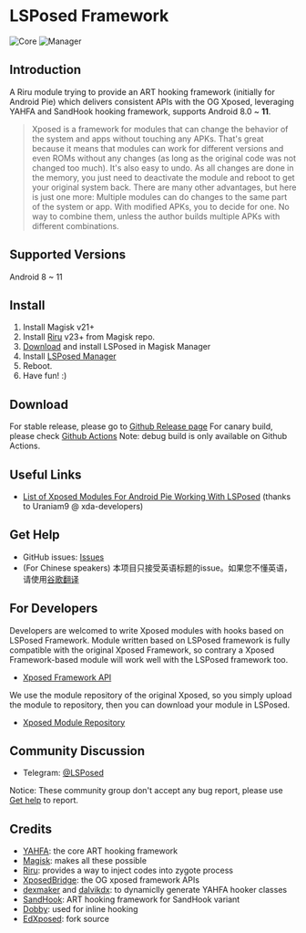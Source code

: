 # LSPosed Framework

![Core](https://github.com/LSPosed/LSPosed/workflows/Core/badge.svg) ![Manager](https://github.com/LSPosed/LSPosed/workflows/Manager/badge.svg)

## Introduction 

A Riru module trying to provide an ART hooking framework (initially for Android Pie) which delivers consistent APIs with the OG Xposed, leveraging YAHFA and SandHook hooking framework, supports Android 8.0 ~ **11**.

> Xposed is a framework for modules that can change the behavior of the system and apps without touching any APKs. That's great because it means that modules can work for different versions and even ROMs without any changes (as long as the original code was not changed too much). It's also easy to undo. As all changes are done in the memory, you just need to deactivate the module and reboot to get your original system back. There are many other advantages, but here is just one more: Multiple modules can do changes to the same part of the system or app. With modified APKs, you to decide for one. No way to combine them, unless the author builds multiple APKs with different combinations.

## Supported Versions

Android 8 ~ 11

## Install

1. Install Magisk v21+
2. Install [Riru](https://github.com/RikkaApps/Riru/releases) v23+ from Magisk repo.
3. [Download](#download) and install LSPosed in Magisk Manager
4. Install [LSPosed Manager](https://github.com/LSPosed/LSPosed/releases)
5. Reboot.
6. Have fun! :)

## Download

For stable release, please go to [Github Release page](https://github.com/LSPosed/LSPosed/releases)
For canary build, please check [Github Actions](https://github.com/LSPosed/LSPosed/actions)
Note: debug build is only available on Github Actions. 

## Useful Links

- [List of Xposed Modules For Android Pie Working With LSPosed](https://forum.xda-developers.com/xposed/list-xposed-modules-android-pie-ed-t3892768) (thanks to Uraniam9 @ xda-developers)

## Get Help

- GitHub issues: [Issues](https://github.com/LSPosed/LSPosed/issues/)
- (For Chinese speakers) 本项目只接受英语标题的issue。如果您不懂英语，请使用[谷歌翻译](https://translate.google.cn)

## For Developers

Developers are welcomed to write Xposed modules with hooks based on LSPosed Framework. Module written based on LSPosed framework is fully compatible with the original Xposed Framework, so contrary a Xposed Framework-based module will work well with the LSPosed framework too.

- [Xposed Framework API](https://api.xposed.info/)

We use the module repository of the original Xposed, so you simply upload the module to repository, then you can download your module in LSPosed.

- [Xposed Module Repository](https://repo.xposed.info/)

## Community Discussion

- Telegram: [@LSPosed](http://t.me/LSPosed)

Notice: These community group don't accept any bug report, please use [Get help](#get-help) to report.

## Credits 

- [YAHFA](https://github.com/rk700/YAHFA): the core ART hooking framework
- [Magisk](https://github.com/topjohnwu/Magisk/): makes all these possible
- [Riru](https://github.com/RikkaApps/Riru): provides a way to inject codes into zygote process
- [XposedBridge](https://github.com/rovo89/XposedBridge): the OG xposed framework APIs
- [dexmaker](https://github.com/linkedin/dexmaker) and [dalvikdx](https://github.com/JakeWharton/dalvik-dx): to dynamiclly generate YAHFA hooker classes
- [SandHook](https://github.com/ganyao114/SandHook/): ART hooking framework for SandHook variant
- [Dobby](https://github.com/jmpews/Dobby): used for inline hooking
- [EdXposed](https://github.com/ElderDrivers/EdXposed): fork source
